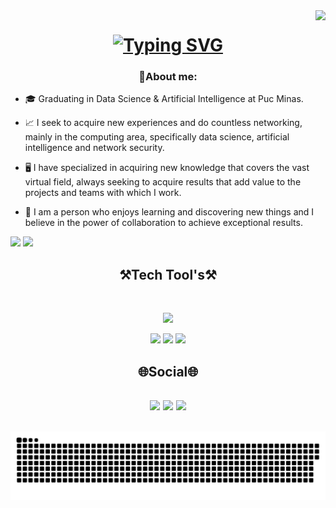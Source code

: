 <img align="right" src="https://visitor-badge.laobi.icu/badge?page_id=pedrinndias.pedrinndias" />
<h1 align="center">
  <a href="https://git.io/typing-svg"><img src="https://readme-typing-svg.demolab.com?font=Fira+Code&size=30&pause=1000&color=F7931D&center=true&width=435&lines=I'm+Pedro+Soares" alt="Typing SVG" /></a>
</h1>



<h3 align="center"> 📌About me: </h3> 

- 🎓 Graduating in Data Science & Artificial Intelligence at Puc Minas.
  
- 📈 I seek to acquire new experiences and do countless networking, mainly in the computing area, specifically data science, artificial intelligence and network security.
  
- 🖥️ I have specialized in acquiring new knowledge that covers the vast virtual field, always seeking to acquire results that add value to the projects and teams with which I work.

- 📔 I am a person who enjoys learning and discovering new things and I believe in the power of collaboration to achieve exceptional results.

</h3> 

<div>
  <img height="150em" src="https://github-readme-stats.vercel.app/api?username=pedrinndias&show_icons=true&theme=great-gatsby&include_all_commits=true&count_private=true" />
  <img height="150em" src=https://github-readme-stats.vercel.app/api/top-langs/?username=pedrinndias&layout=compact&show_icons=true&theme=great-gatsby&include_all_commits=true&count_private=true" />          
</div>

## 

<h2 align="center"> ⚒️Tech Tool's⚒️ </h2>
<br/>
<p align="center">
  <a href="https://skillicons.dev">
    <img src="https://skillicons.dev/icons?i=git,github,md,python,c,cpp" />
  </a>
</p>
<p align="center">
   	<img src="https://img.shields.io/badge/Colab-F9AB00?style=for-the-badge&logo=googlecolab&color=525252"/>  	<img src="https://img.shields.io/badge/PyCharm-000000.svg?&style=for-the-badge&logo=PyCharm&logoColor=white"/> <img src="https://img.shields.io/badge/Kaggle-20BEFF?style=for-the-badge&logo=kaggle&logoColor=white"/>

##

<h2 align="center"> 🌐Social🌐 </h2>
<h2 align="center">
  <div>
    <a href="https://www.linkedin.com/in/pedro-soares-75b515300/" target="_blank"><img src="https://img.shields.io/badge/-LinkedIn-%230077B5?style=for-the-badge&logo=linkedin&logoColor=white" target="_blank"></a> 
    <a href="mailto:pedro3soares@gmail.com"><img src="https://img.shields.io/badge/-Gmail-%23333?style=for-the-badge&logo=gmail&logoColor=white" target="_blank"></a>
      <a href="https://lattes.cnpq.br/8275437573417856"><img src="https://img.shields.io/badge/Resume-FF5722?style=for-the-badge&logo=todoist&logoColor=white" target="_blank)"></a>
  </div>
<h2>

##
  
</div>

<picture align="center">
  <source media="(prefers-color-scheme: dark)" srcset="https://raw.githubusercontent.com/pedrinndias/pedrinndias/output/github-contribution-grid-snake-dark.svg">
  <source media="(prefers-color-scheme: light)" srcset="https://raw.githubusercontent.com/pedrinndias/pedrinndias/output/github-contribution-grid-snake-dark.svg">
  <img align="center" alt="github contribution grid snake animation" src="https://raw.githubusercontent.com/pedrinndias/pedrinndias/output/github-contribution-grid-snake.svg">
</picture>
